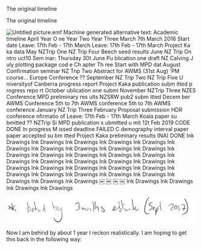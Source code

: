 The original timeline

The original timeline

![Untitled picture.emf Machine generated alternative text: Academic timeline April Year O ne Year Two Year Three March 7th March 2016 Start date Leave: 17th Feb - 17th March Leave: 17th Feb - 17th March Project Ka ka data May NZTrip One NZ Trip Four Beech seed results June NZ Trip On ntro uct10 Sem inar: Thursday 30t June Pu blication one draft NZ Calving J uly plotting package cod e Ch apter Th ree Start with MPD dat August Confirmation seminar NZ Trip Two Abstract for AWMS (31st Aug) 'PM course... Europe Conference ?? September NZ Trip Two NZ Trip Five U niversityof Canberra progress report Project Kaka publication subm itted p rogress repo rt October ublication one submi November NZTrip Three NZES Conference MPD preliminary res ults NZSRW pub2 subm itted Decem ber AWMS Conference 5th to 7th AWMS conference 5th to 7th AWMS conference January NZ Trip Three February Proposal submission HDR conference nfirmatio of Leave: 17th Feb - 17th March Koala paper su bmitted ?? NZTrip Si MPD publication s ubmitted u mit 12t Feb 2019 CODE DONE In progress M issed deadline FAILED C demography interval paper paper accepted su bm itted Project Kaka preliminary results (NA) DONE Ink Drawings Ink Drawings Ink Drawings Ink Drawings Ink Drawings Ink Drawings Ink Drawings Ink Drawings Ink Drawings Ink Drawings Ink Drawings Ink Drawings Ink Drawings Ink Drawings Ink Drawings Ink Drawings Ink Drawings Ink Drawings Ink Drawings Ink Drawings Ink Drawings Ink Drawings Ink Drawings Ink Drawings Ink Drawings Ink Drawings Ink Drawings Ink Drawings Ink Drawings Ink Drawings Ink Drawings Ink Drawings Ink Drawings ￼ ￼ ￼ ￼ Ink Drawings Ink Drawings Ink Drawings Ink Drawings](../../_resources/13316c201da545674828c217e072159d.png)

![](../../_resources/dfbb42a9d73c109e4565e6c80e785772.png)

Now I am behind by about 1 year I reckon realistically. I am hoping to get this back in the following way: